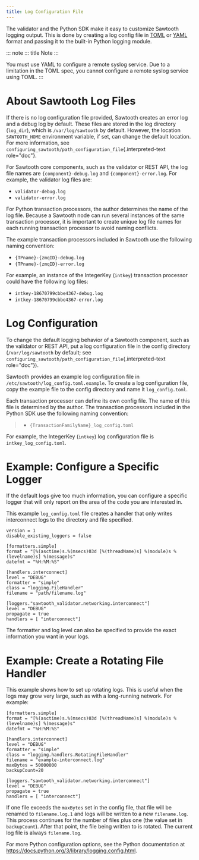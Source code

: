 ```yaml
---
title: Log Configuration File
---
```


The validator and the Python SDK make it easy to customize Sawtooth
logging output. This is done by creating a log config file in
[TOML](https://github.com/toml-lang/toml) or [YAML](http://yaml.org)
format and passing it to the built-in Python logging module.

::: note
::: title
Note
:::

You must use YAML to configure a remote syslog service. Due to a
limitation in the TOML spec, you cannot configure a remote syslog
service using TOML.
:::

# About Sawtooth Log Files

If there is no log configuration file provided, Sawtooth creates an
error log and a debug log by default. These files are stored in the log
directory (`log_dir`), which is `/var/log/sawtooth` by default. However,
the location `SAWTOOTH_HOME` environment variable, if set, can change
the default location. For more information, see
`configuring_sawtooth/path_configuration_file`{.interpreted-text
role="doc"}.

For Sawtooth core components, such as the validator or REST API, the log
file names are `{component}-debug.log` and `{component}-error.log`. For
example, the validator log files are:

-   `validator-debug.log`
-   `validator-error.log`

For Python transaction processors, the author determines the name of the
log file. Because a Sawtooth node can run several instances of the same
transaction processor, it is important to create unique log file names
for each running transaction processor to avoid naming conflicts.

The example transaction processors included in Sawtooth use the
following naming convention:

-   `{TPname}-{zmqID}-debug.log`
-   `{TPname}-{zmqID}-error.log`

For example, an instance of the IntegerKey (`intkey`) transaction
processor could have the following log files:

-   `intkey-18670799cbbe4367-debug.log`
-   `intkey-18670799cbbe4367-error.log`

# Log Configuration

To change the default logging behavior of a Sawtooth component, such as
the validator or REST API, put a log configuration file in the config
directory (`/var/log/sawtooth` by default; see
`configuring_sawtooth/path_configuration_file`{.interpreted-text
role="doc"}).

Sawtooth provides an example log configuration file in
`/etc/sawtooth/log_config.toml.example`. To create a log configuration
file, copy the example file to the config directory and name it
`log_config.toml`.

Each transaction processor can define its own config file. The name of
this file is determined by the author. The transaction processors
included in the Python SDK use the following naming convention:

> -   `{TransactionFamilyName}_log_config.toml`

For example, the IntegerKey (`intkey`) log configuration file is
`intkey_log_config.toml`.

# Example: Configure a Specific Logger

If the default logs give too much information, you can configure a
specific logger that will only report on the area of the code you are
interested in.

This example `log_config.toml` file creates a handler that only writes
interconnect logs to the directory and file specified.

``` none
version = 1
disable_existing_loggers = false

[formatters.simple]
format = "[%(asctime)s.%(msecs)03d [%(threadName)s] %(module)s %(levelname)s] %(message)s"
datefmt = "%H:%M:%S"

[handlers.interconnect]
level = "DEBUG"
formatter = "simple"
class = "logging.FileHandler"
filename = "path/filename.log"

[loggers."sawtooth_validator.networking.interconnect"]
level = "DEBUG"
propagate = true
handlers = [ "interconnect"]
```

The formatter and log level can also be specified to provide the exact
information you want in your logs.

# Example: Create a Rotating File Handler

This example shows how to set up rotating logs. This is useful when the
logs may grow very large, such as with a long-running network. For
example:

``` none
[formatters.simple]
format = "[%(asctime)s.%(msecs)03d [%(threadName)s] %(module)s %(levelname)s] %(message)s"
datefmt = "%H:%M:%S"

[handlers.interconnect]
level = "DEBUG"
formatter = "simple"
class = "logging.handlers.RotatingFileHandler"
filename = "example-interconnect.log"
maxBytes = 50000000
backupCount=20

[loggers."sawtooth_validator.networking.interconnect"]
level = "DEBUG"
propagate = true
handlers = [ "interconnect"]
```

If one file exceeds the `maxBytes` set in the config file, that file
will be renamed to `filename.log.1` and logs will be written to a new
`filename.log`. This process continues for the number of files plus one
(the value set in `backupCount`). After that point, the file being
written to is rotated. The current log file is always `filename.log`.

For more Python configuration options, see the Python documentation at
<https://docs.python.org/3/library/logging.config.html>.
